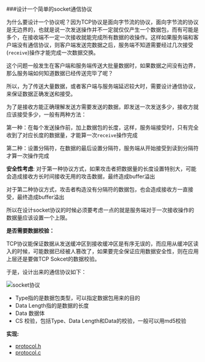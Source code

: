 ###设计一个简单的socket通信协议

为什么要设计一个协议呢？因为TCP协议是面向字节流的协议，面向字节流的协议是无边界的，也就是说一次发送操作并不一定就仅仅产生一个数据包，而有可能是多个，在接收端不一定一次接收就能完成所有数据的收操作。这样如果服务端和客户端没有通信协议，则客户端发送完数据之后，服务端不知道需要经过几次接受(`receive`)操作才能完成一次数据交换。

这个问题一般发生在客户端和服务端传送大批量数据时，如果数据之间没有边界，那么服务端如何知道数据已经传送完毕了呢？

所以，为了传送大量数据，或者客户端与服务端延迟较大时，需要设计通信协议，来保证数据正确发送和接受。

为了是接收方能正确理解发送方需要发送的数据，即发送一次发送多少，接收方就应该接受多少，一般有两种方法：

第一种：在每个发送操作前，加上数据包的长度，这样，服务端接受时，只有完全收到了对应长度的数据量，才能算一次`receive`操作完成

第二种：设置分隔符，在数据的最后设置分隔符，服务端从开始接受到读到分隔符才算一次操作完成

**安全性考虑**:
对于第一种协议方式，如果攻击者把数据量的长度设置特别大，可能会造成接收方长时间接收无用的攻击数据，最终造成buffer溢出

对于第二种协议方式，攻击者构造没有分隔符的数据包，也会造成接收方一直接受，最终造成buffer溢出

所以在设计socket协议的时候必须要考虑一点的就是服务端对于一次接收操作的数据量应该设置一个上限。

**是否需要数据校验：**

TCP协议能保证数据从发送缓冲区到接收缓冲区是有序无误的，而应用从缓冲区读入的时候，可能数据已经被人篡改了，如果要完全保证应用数据安全性，则在应用上层还是要做TCP Sokcet的数据校验。

于是，设计出来的通信协议如下：

![socket协议](http://i.imgur.com/hphXd94.png)

- Type指的是数据包类型，可以指定数据包用来的目的
- Data Length指的是数据的长度
- Data 数据体
- CS 校验，包括Type、Data Length和Data的校验，一般可以用md5校验 


**实现:**
- [protocol.h](protocol.h)
- [protocol.c](protocol.c)